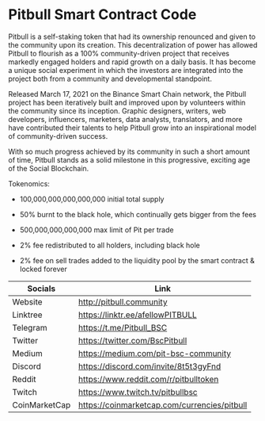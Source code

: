 # Pitbull Smart Contract Code
Pitbull is a self-staking token that had its ownership renounced and given to the community upon its creation. This decentralization of power has allowed Pitbull to flourish as a 100% community-driven project that receives markedly engaged holders and rapid growth on a daily basis. It has become a unique social experiment in which the investors are integrated into the project both from a community and developmental standpoint.

Released March 17, 2021 on the Binance Smart Chain network, the Pitbull project has been iteratively built and improved upon by volunteers within the community since its inception. Graphic designers, writers, web developers, influencers, marketers, data analysts, translators, and more have contributed their talents to help Pitbull grow into an inspirational model of community-driven success.

With so much progress achieved by its community in such a short amount of time, Pitbull stands as a solid milestone in this progressive, exciting age of the Social Blockchain.

Tokenomics:

* 100,000,000,000,000,000 initial total supply

* 50% burnt to the black hole, which continually gets bigger from the fees

* 500,000,000,000,000 max limit of Pit per trade

* 2% fee redistributed to all holders, including black hole

* 2% fee on sell trades added to the liquidity pool by the smart contract & locked forever

Socials | Link
------------ | -------------
Website | http://pitbull.community
Linktree | https://linktr.ee/afellowPITBULL
Telegram | https://t.me/Pitbull_BSC
Twitter | https://twitter.com/BscPitbull
Medium | https://medium.com/pit-bsc-community
Discord | https://discord.com/invite/8t5t3gyFnd
Reddit | https://www.reddit.com/r/pitbulltoken
Twitch | https://www.twitch.tv/pitbullbsc
CoinMarketCap | https://coinmarketcap.com/currencies/pitbull
